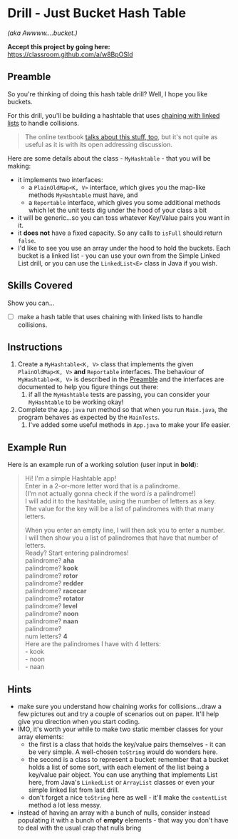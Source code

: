 # Drill - Just Bucket Hash Table

_(aka Awwww....bucket.)_


**Accept this project by going here:** https://classroom.github.com/a/w8BpOSld

## Preamble

So you're thinking of doing this hash table drill? Well, I hope you like buckets.

For this drill, you'll be building a hashtable that uses [chaining with linked lists](https://en.wikipedia.org/wiki/Hash_table#Separate_chaining_with_linked_lists) to handle collisions.

> The online textbook [talks about this stuff, too](http://opendatastructures.org/ods-java/5_1_ChainedHashTable_Hashin.html), but it's not quite as useful as it is with its open addressing discussion. 

Here are some details about the class - `MyHashtable` - that you will be making:

- it implements two interfaces:
  - a `PlainOldMap<K, V>` interface, which gives you the map-like methods `MyHashtable` must have, and
  - a `Reportable` interface, which gives you some additional methods which let the unit tests dig under the hood of your class a bit
- it will be generic...so you can toss whatever Key/Value pairs you want in it.
- it **does not** have a fixed capacity. So any calls to `isFull` should return `false`.
- I'd like to see you use an array under the hood to hold the buckets. Each bucket is a linked list - you can use your own from the Simple Linked List drill, or you can use the `LinkedList<E>` class in Java if you wish.


## Skills Covered

Show you can...

- [ ] make a hash table that uses chaining with linked lists to handle collisions.


## Instructions

1. Create a `MyHashtable<K, V>` class that implements the given `PlainOldMap<K, V>`  **and** `Reportable` interfaces. The behaviour of `MyHashtable<K, V>` is described in the [Preamble](#preamble) and the interfaces are documented to help you figure things out there:
   1. if all the `MyHashtable` tests are passing, you can consider your `MyHashtable` to be working okay!
2. Complete the `App.java` run method so that when you run `Main.java`, the program behaves as expected by the `MainTests`.  
     1. I've added some useful methods in `App.java` to make your life easier.


## Example Run

Here is an example run of a working solution (user input in **bold**):


> Hi! I'm a simple Hashtable app!   
> Enter in a 2-or-more letter word that is a palindrome.  
(I'm not actually gonna check if the word *is* a palindrome!)  
I will add it to the hashtable, using the number of letters as a key.  
The value for the key will be a list of palindromes with that many letters.  
>  
> When you enter an empty line, I will then ask you to enter a number.  
I will then show you a list of palindromes that have that number of letters.  
Ready? Start entering palindromes!  
palindrome? **aha**  
palindrome? **kook**  
palindrome? **rotor**  
palindrome? **redder**  
palindrome? **racecar**  
palindrome? **rotator**  
palindrome? **level**  
palindrome? **noon**  
palindrome? **naan**  
palindrome?   
num letters? **4**  
Here are the palindromes I have with 4 letters:  
\- kook  
\- noon  
\- naan  



## Hints

- make sure you understand how chaining works for collisions...draw a few pictures out and try a couple of scenarios out on paper. It'll help give you direction when you start coding.
- IMO, it's worth your while to make two static member classes for your array elements:
  - the first is a class that holds the key/value pairs themselves - it can be very simple. A well-chosen `toString` would do wonders here.
  - the second is a class to represent a bucket: remember that a bucket holds a list of some sort, with each element of the list being a key/value pair object. You can use anything that implements List here, from Java's `LinkedList` or `ArrayList` classes or even your simple linked list from last drill.
  - don't forget a nice `toString` here as well - it'll make the `contentList` method a lot less messy.
- instead of having an array with a bunch of nulls, consider instead populating it with a bunch of **empty** elements - that way you don't have to deal with the usual crap that nulls bring  